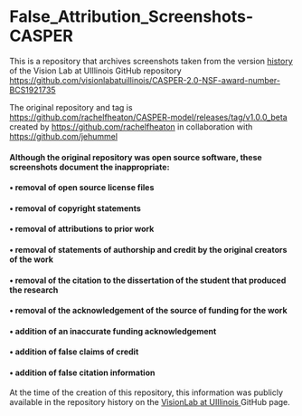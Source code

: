 # False_Attribution_Screenshots-CASPER
This is a repository that archives screenshots taken from the version <a href="https://github.com/visionlabatuillinois/CASPER-2.0-NSF-award-number-BCS1921735/activity"> history </a> of the Vision Lab at UIllinois GitHub repository https://github.com/visionlabatuillinois/CASPER-2.0-NSF-award-number-BCS1921735 

The original repository and tag is https://github.com/rachelfheaton/CASPER-model/releases/tag/v1.0.0_beta created by https://github.com/rachelfheaton in collaboration with https://github.com/jehummel


#### Although the original repository was open source software, these screenshots document the inappropriate:

#### • removal of open source license files 

#### • removal of copyright statements

#### • removal of attributions to prior work

#### • removal of statements of authorship and credit by the original creators of the work

#### • removal of the citation to the dissertation of the student that produced the research

#### • removal of the acknowledgement of the source of funding for the work

#### • addition of an inaccurate funding acknowledgement

#### • addition of false claims of credit

#### • addition of false citation information


At the time of the creation of this repository, this information was publicly available in the repository history on the <a href = "https://github.com/visionlabatuillinois"> VisionLab at UIllinois </a> GitHub page.

